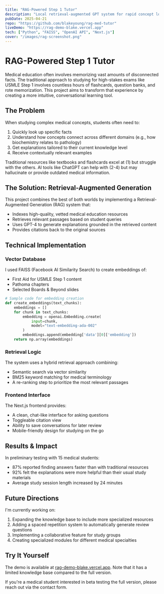 ```yaml
---
title: "RAG‑Powered Step 1 Tutor"
description: "Local retrieval‑augmented GPT system for rapid concept lookup."
pubDate: 2025-04-21
repo: "https://github.com/blakeyoung/rag-med-tutor"
liveDemo: "https://rag-demo-blake.vercel.app"
tech: ["Python", "FAISS", "OpenAI API", "Next.js"]
cover: "/images/rag-screenshot.png"
---
```


# RAG-Powered Step 1 Tutor

Medical education often involves memorizing vast amounts of disconnected facts. The traditional approach to studying for high-stakes exams like USMLE Step 1 involves countless hours of flashcards, question banks, and rote memorization. This project aims to transform that experience by creating a more intuitive, conversational learning tool.

## The Problem

When studying complex medical concepts, students often need to:

1. Quickly look up specific facts
2. Understand how concepts connect across different domains (e.g., how biochemistry relates to pathology)
3. Get explanations tailored to their current knowledge level
4. Receive contextually relevant examples

Traditional resources like textbooks and flashcards excel at (1) but struggle with the others. AI tools like ChatGPT can help with (2-4) but may hallucinate or provide outdated medical information.

## The Solution: Retrieval-Augmented Generation

This project combines the best of both worlds by implementing a Retrieval-Augmented Generation (RAG) system that:

- Indexes high-quality, vetted medical education resources
- Retrieves relevant passages based on student queries
- Uses GPT-4 to generate explanations grounded in the retrieved content
- Provides citations back to the original sources

## Technical Implementation

### Vector Database

I used FAISS (Facebook AI Similarity Search) to create embeddings of:
- First Aid for USMLE Step 1 content
- Pathoma chapters
- Selected Boards & Beyond slides

```python
# Sample code for embedding creation
def create_embeddings(text_chunks):
    embeddings = []
    for chunk in text_chunks:
        embedding = openai.Embedding.create(
            input=chunk,
            model="text-embedding-ada-002"
        )
        embeddings.append(embedding['data'][0]['embedding'])
    return np.array(embeddings)
```

### Retrieval Logic

The system uses a hybrid retrieval approach combining:
- Semantic search via vector similarity
- BM25 keyword matching for medical terminology
- A re-ranking step to prioritize the most relevant passages

### Frontend Interface

The Next.js frontend provides:
- A clean, chat-like interface for asking questions
- Toggleable citation view
- Ability to save conversations for later review
- Mobile-friendly design for studying on the go

## Results & Impact

In preliminary testing with 15 medical students:
- 87% reported finding answers faster than with traditional resources
- 92% felt the explanations were more helpful than their usual study materials
- Average study session length increased by 24 minutes

## Future Directions

I'm currently working on:
1. Expanding the knowledge base to include more specialized resources
2. Adding a spaced repetition system to automatically generate review questions
3. Implementing a collaborative feature for study groups
4. Creating specialized modules for different medical specialties

## Try It Yourself

The demo is available at [rag-demo-blake.vercel.app](https://rag-demo-blake.vercel.app). Note that it has a limited knowledge base compared to the full version.

If you're a medical student interested in beta testing the full version, please reach out via the contact form. 